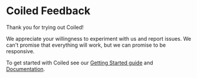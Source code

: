 Coiled Feedback
===============

Thank you for trying out Coiled!

We appreciate your willingness to experiment with us and report issues.
We can't promise that everything will work, but we can promise to be responsive.

To get started with Coiled see our [Getting Started guide](https://docs.coiled.io/user_guide/getting_started.html)
and [Documentation](https://docs.coiled.io/user_guide/index.html).
